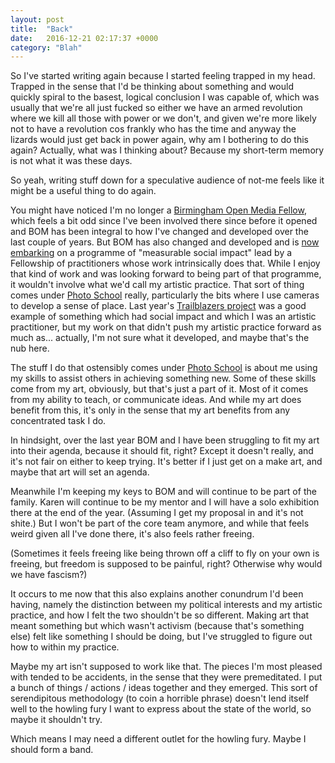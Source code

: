```yaml
---
layout: post
title:  "Back"
date:   2016-12-21 02:17:37 +0000
category: "Blah"
---
```


So I've started writing again because I started feeling trapped in my head. Trapped in the sense that I'd be thinking about something and would quickly spiral to the basest, logical conclusion I was capable of, which was usually that we're all just fucked so either we have an armed revolution where we kill all those with power or we don't, and given we're more likely not to have a revolution cos frankly who has the time and anyway the lizards would just get back in power again, why am I bothering to do this again? Actually, what was I thinking about? Because my short-term memory is not what it was these days. 

So yeah, writing stuff down for a speculative audience of not-me feels like it might be a useful thing to do again. 

You might have noticed I'm no longer a [Birmingham Open Media Fellow](http://www.bom.org.uk/bom-fellows/), which feels a bit odd since I've been involved there since before it opened and BOM has been integral to how I've changed and developed over the last couple of years. But BOM has also changed and developed and is [now embarking](http://www.bom.org.uk/about-bom/) on a programme of "measurable social impact" lead by a Fellowship of practitioners whose work intrinsically does that. While I enjoy that kind of work and was looking forward to being part of that programme, it wouldn't involve what we'd call my artistic practice. That sort of thing comes under [Photo School](http://photo-school.co.uk) really, particularly the bits where I use cameras to develop a sense of place. Last year's [Trailblazers project](http://www.stanscafe.co.uk/trailblazers.html) was a good example of something which had social impact and which I was an artistic practitioner, but my work on that didn't push my artistic practice forward as much as... actually, I'm not sure what it developed, and maybe that's the nub here. 

The stuff I do that ostensibly comes under [Photo School](http://photo-school.co.uk) is about me using my skills to assist others in achieving something new. Some of these skills come from my art, obviously, but that's just a part of it. Most of it comes from my ability to teach, or communicate ideas. And while my art does benefit from this, it's only in the sense that my art benefits from any concentrated task I do. 

In hindsight, over the last year BOM and I have been struggling to fit my art into their agenda, because it should fit, right? Except it doesn't really, and it's not fair on either to keep trying. It's better if I just get on a make art, and maybe that art will set an agenda. 

Meanwhile I'm keeping my keys to BOM and will continue to be part of the family. Karen will continue to be my mentor and I will have a solo exhibition there at the end of the year. (Assuming I get my proposal in and it's not shite.) But I won't be part of the core team anymore, and while that feels weird given all I've done there, it's also feels rather freeing. 

(Sometimes it feels freeing like being thrown off a cliff to fly on your own is freeing, but freedom is supposed to be painful, right? Otherwise why would we have fascism?)

It occurs to me now that this also explains another conundrum I'd been having, namely the distinction between my political interests and my artistic practice, and how I felt the two shouldn't be so different. Making art that meant something but which wasn't activism (because that's something else) felt like something I should be doing, but I've struggled to figure out how to within my practice. 

Maybe my art isn't supposed to work like that. The pieces I'm most pleased with tended to be accidents, in the sense that they were premeditated. I put a bunch of things / actions / ideas together and they emerged. This sort of serendipitous methodology (to coin a horrible phrase) doesn't lend itself well to the howling fury I want to express about the state of the world, so maybe it shouldn't try. 

Which means I may need a different outlet for the howling fury. Maybe I should form a band. 